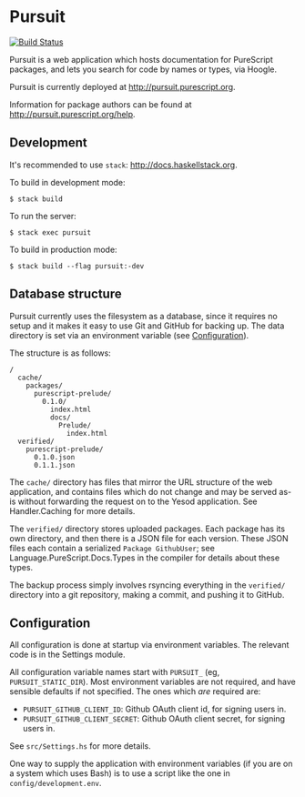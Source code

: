 # Pursuit

[![Build Status](https://api.travis-ci.org/purescript/pursuit.svg?branch=master)](http://travis-ci.org/purescript/pursuit)

Pursuit is a web application which hosts documentation for PureScript packages,
and lets you search for code by names or types, via Hoogle.

Pursuit is currently deployed at <http://pursuit.purescript.org>.

Information for package authors can be found at
<http://pursuit.purescript.org/help>.

## Development

It's recommended to use `stack`: <http://docs.haskellstack.org>.

To build in development mode:

```
$ stack build
```

To run the server:

```
$ stack exec pursuit
```

To build in production mode:

```
$ stack build --flag pursuit:-dev
```

## Database structure

Pursuit currently uses the filesystem as a database, since it requires no setup
and it makes it easy to use Git and GitHub for backing up. The data directory
is set via an environment variable (see [Configuration](#configuration)).

The structure is as follows:

```
/
  cache/
    packages/
      purescript-prelude/
        0.1.0/
          index.html
          docs/
            Prelude/
              index.html
  verified/
    purescript-prelude/
      0.1.0.json
      0.1.1.json
```

The `cache/` directory has files that mirror the URL structure of the web
application, and contains files which do not change and may be served as-is
without forwarding the request on to the Yesod application. See Handler.Caching
for more details.

The `verified/` directory stores uploaded packages.  Each package has its own
directory, and then there is a JSON file for each version. These JSON files
each contain a serialized `Package GithubUser`; see
Language.PureScript.Docs.Types in the compiler for details about these types.

The backup process simply involves rsyncing everything in the `verified/`
directory into a git repository, making a commit, and pushing it to GitHub.

## Configuration

All configuration is done at startup via environment variables. The relevant
code is in the Settings module.

All configuration variable names start with `PURSUIT_` (eg,
`PURSUIT_STATIC_DIR`). Most environment variables are not required, and have
sensible defaults if not specified. The ones which _are_ required are:

* `PURSUIT_GITHUB_CLIENT_ID`: Github OAuth client id, for signing users in.
* `PURSUIT_GITHUB_CLIENT_SECRET`: Github OAuth client secret, for signing users
  in.

See `src/Settings.hs` for more details.

One way to supply the application with environment variables (if you are on a
system which uses Bash) is to use a script like the one in
`config/development.env`.
